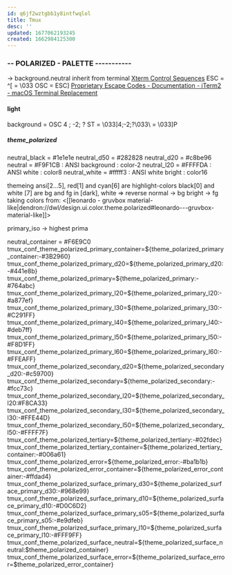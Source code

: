 ```yaml
---
id: q6jf2wztgbb1y8intfwqlol
title: Tmux
desc: ''
updated: 1677062193245
created: 1662984125300
---
```


### -- POLARIZED - PALETTE -----------
-> background.neutral inherit from terminal
[Xterm Control Sequences](https://www.xfree86.org/current/ctlseqs.html)
ESC = ^[ = \033
OSC = ESC]
[Proprietary Escape Codes - Documentation - iTerm2 - macOS Terminal Replacement](https://iterm2.com/documentation-escape-codes.html)

#### light
background = OSC 4 ; -2; ? ST = \033]4;-2;?\033\\ = \033]P

##### theme_polarized
neutral_black = #1e1e1e
neutral_d50 = #282828
neutral_d20 = #c8be96
neutral = #F9F1CB : ANSI background : color-2
neutral_l20 = #FFFFDA : ANSI white : color8
neutral_white = #fffff3 : ANSI white bright : color16

themeing
  ansi[2...5], red[1] and cyan[6] are highlight-colors
  black[0] and white [7] are bg and fg in [dark], white => reverse
  normal -> bg
  bright -> fg
  taking colors from: <[[leonardo - gruvbox material-like|dendron://dwl/design.ui.color.theme.polarized#leonardo---gruvbox-material-like]]>

primary_iso -> highest prima

neutral_container = #F6E9C0
tmux_conf_theme_polarized_primary_container=${theme_polarized_primary_container:-#3B2960}
tmux_conf_theme_polarized_primary_d20=${theme_polarized_primary_d20:-#441e8b}
tmux_conf_theme_polarized_primary=${theme_polarized_primary:-#764abc}
tmux_conf_theme_polarized_primary_l20=${theme_polarized_primary_l20:-#a877ef}
tmux_conf_theme_polarized_primary_l30=${theme_polarized_primary_l30:-#C291FF}
tmux_conf_theme_polarized_primary_l40=${theme_polarized_primary_l40:-#deb7ff}
tmux_conf_theme_polarized_primary_l50=${theme_polarized_primary_l50:-#F8D1FF}
tmux_conf_theme_polarized_primary_l60=${theme_polarized_primary_l60:-#FFEAFF}
tmux_conf_theme_polarized_secondary_d20=${theme_polarized_secondary_d20:-#c59700}
tmux_conf_theme_polarized_secondary=${theme_polarized_secondary:-#fcc73c}
tmux_conf_theme_polarized_secondary_l20=${theme_polarized_secondary_l20:#F8CA33}
tmux_conf_theme_polarized_secondary_l30=${theme_polarized_secondary_l30:-#FFE44D}
tmux_conf_theme_polarized_secondary_l50=${theme_polarized_secondary_l50:-#FFFF7F}
tmux_conf_theme_polarized_tertiary=${theme_polarized_tertiary:-#02fdec}
tmux_conf_theme_polarized_tertiary_container=${theme_polarized_tertiary_container:-#006a61}
tmux_conf_theme_polarized_error=${theme_polarized_error:-#ba1b1b}
tmux_conf_theme_polarized_error_container=${theme_polarized_error_container:-#ffdad4}
tmux_conf_theme_polarized_surface_primary_d30=${theme_polarized_surface_primary_d30:-#968e99}
tmux_conf_theme_polarized_surface_primary_d10=${theme_polarized_surface_primary_d10:-#D0C6D2}
tmux_conf_theme_polarized_surface_primary_s05=${theme_polarized_surface_primary_s05:-#e9dfeb}
tmux_conf_theme_polarized_surface_primary_l10=${theme_polarized_surface_primary_l10:-#FFF9FF}
tmux_conf_theme_polarized_surface_neutral=${theme_polarized_surface_neutral:$theme_polarized_container}
tmux_conf_theme_polarized_surface_error=${theme_polarized_surface_error=$theme_polarized_error_container}